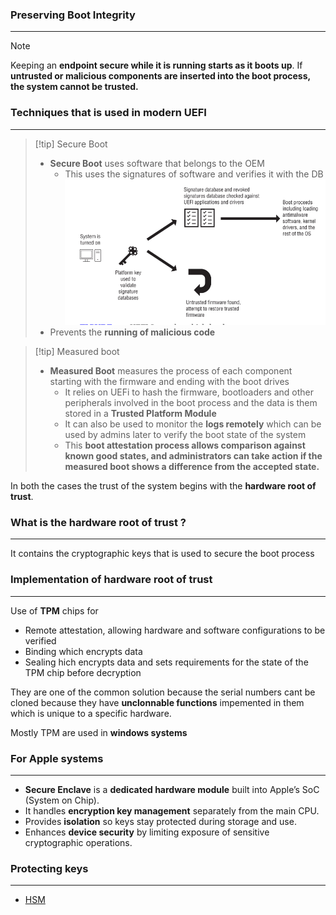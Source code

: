 ### Preserving Boot Integrity
---
>[!note]
>Keeping an **endpoint secure while it is running starts as it boots up**. If **untrusted or malicious components are inserted into the boot process, the system cannot be trusted.**

### Techniques that is used in modern UEFI 
---
> [!tip] Secure Boot 
> - **Secure Boot** uses software that belongs to the OEM 
>	- This uses the signatures of software and verifies it with the DB 
>![Pasted image 20251010091736.png](../../images/Pasted%20image%2020251010091736.png)
>- Prevents the **running of malicious code** 

>[!tip] Measured boot
>- **Measured Boot** measures the process of each component starting with the firmware and ending with the boot drives 
>	- It relies on UEFi to hash the firmware, bootloaders and other peripherals involved in the boot process and the data is them stored in a **Trusted Platform Module**
>	- It can also be used to monitor the **logs remotely** which can be used by admins later to verify the boot state of the system 
>	- This **boot attestation process allows comparison against known good states, and administrators can take action if the measured boot shows a difference from the accepted state.**

In both the cases the trust of the system begins with the **hardware root of trust**. 

### What is the hardware root of trust ?
---
It contains the cryptographic keys that is used to secure the boot process 


### Implementation of hardware root of trust 
---
Use of **TPM** chips for 
- Remote attestation, allowing hardware and software configurations to be verified
- Binding which encrypts data 
- Sealing hich encrypts data and sets requirements for the state of the TPM chip before decryption

They are one of the common  solution because the serial numbers cant be cloned because they have **unclonnable functions** impemented in them which is unique to a specific hardware.

Mostly TPM are used in **windows systems**


### For Apple systems 
---
- **Secure Enclave** is a **dedicated hardware module** built into Apple’s SoC (System on Chip).
- It handles **encryption key management** separately from the main CPU.
- Provides **isolation** so keys stay protected during storage and use.
- Enhances **device security** by limiting exposure of sensitive cryptographic operations.


### Protecting keys 
---
- [HSM](HSM.md)
